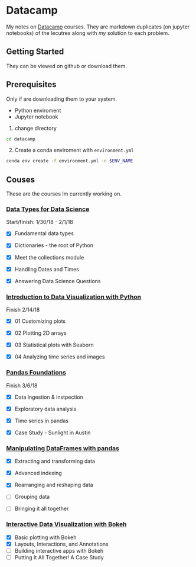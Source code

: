 
# Datacamp 

My notes on [Datacamp](https://www.datacamp.com) courses.
They are markdown duplicates (on jupyter notebooks) of the lecutres along with  *my* solution to each problem.


## Getting Started
They can be viewed on github or download them.

## Prerequisites
Only if are downloading them to your system.
- Python enviroment
- Jupyter notebook

1. change directory

```bash
cd datacamp
```

2. Create a conda  enviroment with `environment.yml`

```bash
conda env create -f environment.yml -n $ENV_NAME

```


## Couses
These are the courses Im currently working on.


### [Data Types for Data Science](https://www.datacamp.com/courses/data-types-for-data-science)

Start/finish: 1/30/18 - 2/1/18
- [x] Fundamental data types
- [x] Dictionaries - the root of Python
- [x] Meet the collections module
- [x] Handling Dates and Times
- [x] Answering Data Science Questions


### [Introduction to Data Visualization with Python](https://www.datacamp.com/courses/introduction-to-data-visualization-with-python)

Finish 2/14/18
- [x] 01 Customizing plots
- [x] 02 Plotting 2D arrays
- [x] 03 Statistical plots with Seaborn
- [X] 04 Analyzing time series and images


### [Pandas Foundations](https://www.datacamp.com/courses/pandas-foundations)	

Finish 3/6/18	
- [x] Data ingestion & instpection	
- [x] Exploratory data analysis	
- [x] Time series in pandas	
- [x] Case Study - Sunlight in Austin


### [Manipulating DataFrames with pandas](https://www.datacamp.com/courses/manipulating-dataframes-with-pandas)

- [x] Extracting and transforming data
- [x] Advanced indexing
- [x] Rearranging and reshaping data
- [ ] Grouping data
- [ ] Bringing it all together


### [Interactive Data Visualization with Bokeh](https://www.datacamp.com/courses/interactive-data-visualization-with-bokeh)

- [x] Basic plotting with Bokeh
- [x] Layouts, Interactions, and Annotations
- [ ] Building interactive apps with Bokeh
- [ ] Putting It All Together! A Case Study